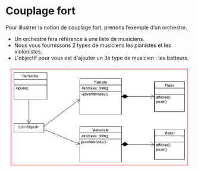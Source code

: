 # Couplage fort
Pour illustrer la notion de couplage fort, prenons l’exemple d’un orchestre.

- Un orchestre fera référence à une liste de musiciens. 
- Nous vous fournissons 2 types de musiciens les pianistes et les violonistes.
- L'objectif pour vous est d'ajouter un 3e type de musicien : les batteurs.

![img.png](img.png)

